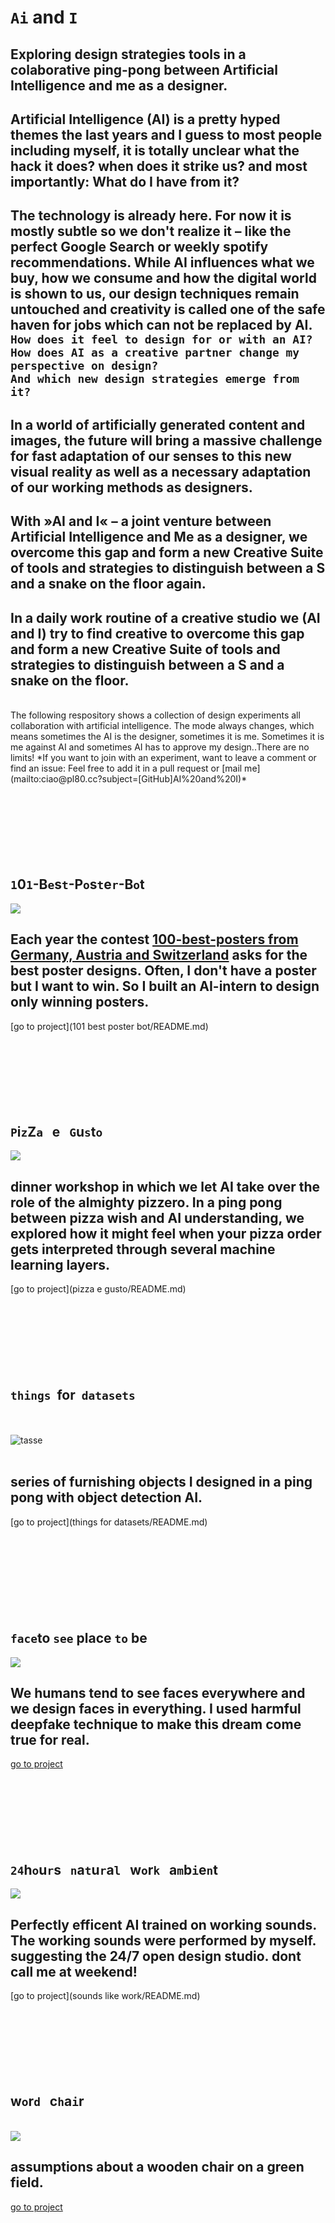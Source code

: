 <!---   I N T R O   --->

# `Ai` and `I`  

## Exploring design strategies tools in a colaborative ping-pong between Artificial Intelligence and me as a designer.
## Artificial Intelligence (AI) is a pretty hyped themes the last years and I guess to most people including myself, it is totally unclear what the hack it does? when does it strike us? and most importantly: What do I have from it?  
## The technology is already here. For now it is mostly subtle so we don't realize it – like the perfect Google Search or weekly spotify recommendations. While AI influences what we buy, how we consume and how the digital world is shown to us, our design techniques remain untouched and creativity is called one of the safe haven for jobs which can not be replaced by AI. <br> `How does it feel to design for or with an AI?` <br> `How does AI as a creative partner change my perspective on design?` <br> `And which new design strategies emerge from it?`
## In a world of artificially generated content and images, the future will bring a massive challenge for fast adaptation of our senses to this new visual reality as well as a necessary adaptation of our working methods as designers.
## With »AI and I« – a joint venture between Artificial Intelligence and Me as a designer, we overcome this gap and form a new Creative Suite of tools and strategies to distinguish between a S and a snake on the floor again.
## In a daily work routine of a creative studio we (AI and I) try to find creative to overcome this gap and form a new Creative Suite of tools and strategies to distinguish between a S and a snake on the floor.
<br>
The following respository shows a collection of design experiments all collaboration with artificial intelligence.  
The mode always changes, which means sometimes the AI is the designer, sometimes it is me.  
Sometimes it is me against AI and sometimes AI has to approve my design..There are no limits!  
*If you want to join with an experiment, want to leave a comment or find an issue: Feel free to add it in a pull request or [mail me](mailto:ciao@pl80.cc?subject=[GitHub]AI%20and%20I)*
<br><br><br><br><br><br><br><br>




<!---   P O S T E R   --->

## `1`0`1`-B`e`s`t`-P`o`s`t`e`r`-B`o`t
<img src="img/thumb-poster.jpg">  

## Each year the contest [100-best-posters from Germany, Austria and Switzerland](http://100-beste-plakate.de/) asks for the best poster designs. Often, I don't have a poster but I want to win. So I built an AI-intern to design only winning posters.  
[go to project](101 best poster bot/README.md) 
<br><br><br><br><br><br><br><br>





<!---   P I Z Z A   --->

## `P`i`z`Z`a`&nbsp;&nbsp; e &nbsp;&nbsp;`G`u`s`t`o`
<img src="img/pizza.gif">  

## dinner workshop in which we let AI take over the role of the almighty pizzero. In a ping pong between pizza wish and AI understanding, we explored how it might feel when your pizza order gets interpreted through several machine learning layers.  
[go to project](pizza e gusto/README.md)
<br><br><br><br><br><br><br><br>




<!---   O B J E K T E   --->

## `things`&nbsp; for &nbsp;`datasets`    
&nbsp; <br>    
![tasse](/img/thumb-objects.gif)    
<br>   

## series of furnishing objects I designed in a ping pong with object detection AI.   <br>   
[go to project](things for datasets/README.md)   
<br><br><br><br><br><br><br><br>




<!---   F E N S T E R   --->

## `face`to `see` place `to` be 
<img src="img/thumb-fenster.jpg">  

## We humans tend to see faces everywhere and we design faces in everything. I used harmful deepfake technique to make this dream come true for real.
[go to project](seeing-is-believing/README.md)
<br><br><br><br><br><br><br><br>




<!---   S O U N D    --->

## `24`h`o`u`r`s &nbsp;&nbsp;`n`a`t`u`r`a`l`&nbsp;&nbsp; w`o`r`k`&nbsp;&nbsp; a`m`b`i`e`n`t 
<img src="img/thumb-sound.jpg">  

## Perfectly efficent AI trained on working sounds. The working sounds were performed by myself. suggesting the 24/7 open design studio. dont call me at weekend!
[go to project](sounds like work/README.md)
<br><br><br><br><br><br><br><br>




<!---   S T U H L   --->

## w`o`r`d`&nbsp;&nbsp; c`h`a`i`r   

<br>
<img src="img/thumb-chair.gif">    
<br>   

## assumptions about a wooden chair on a green field.   
[go to project](https://github.com/FelixPlastik/AI-and-I/tree/master/word%20chair)

<br><br><br><br><br><br><br>
